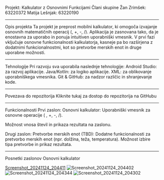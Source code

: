 Projekt: Kalkulator z Osnovnimi Funkcijami
Člani skupine
Žan Zrimšek: 63220372
Matija Lešnjak: 63220190

---

Opis projekta
Ta projekt je preprost mobilni kalkulator, ki omogoča izvajanje osnovnih matematičnih operacij (, +, -, /). Aplikacija je zasnovana tako, da je enostavna za uporabo in ponuja intuitiven uporabniški vmesnik. V prvi fazi vključuje osnovne funkcionalnosti kalkulatorja, kasneje pa bo razširjena z dodatnimi funkcionalnostmi, kot so pretvorbe merskih enot in druge uporabne možnosti.

---

Tehnologije
Pri razvoju sva uporabila naslednje tehnologije:
Android Studio: za razvoj aplikacije.
Java/Kotlin: za logiko aplikacije.
XML: za oblikovanje uporabniškega vmesnika.
Git & GitHub: za nadzor različic in shranjevanje kode.

---

Povezava do repozitorija
Kliknite tukaj za dostop do repozitorija na GitHubu

---

Funkcionalnosti
Prvi zaslon: Osnovni kalkulator:
Uporabniški vmesnik za osnovne operacije (
, +, -, /).
   
Možnost vnosa števil in prikaza rezultata na zaslonu.

Drugi zaslon: Pretvorbe merskih enot (TBD):
Dodatne funkcionalnosti za pretvorbo merskih enot (npr. dolžina, teža, temperatura).
Možnost izbire tipa pretvorbe in prikaz rezultata.

---

Posnetki zaslonov
Osnovni kalkulator

[Screenshot_20241124_204411](https://github.com/user-attachments/assets/ac106a3f-b5bf-4d8d-8a2b-0563dee2d51d)
![Screenshot_20241124_204402](https://github.com/user-attachments/assets/b89f9589-0e61-4d03-88d3-34f3c6a2a94a)
![Screenshot_20241124_204344](https://github.com/user-attachments/assets/1fb3eb34-ec3c-433c-b682-19b7f3547490)
![Screenshot_20241124_204302](https://github.com/user-attachments/assets/3ac33df1-94a9-4e30-8772-795c5b95d58e)
